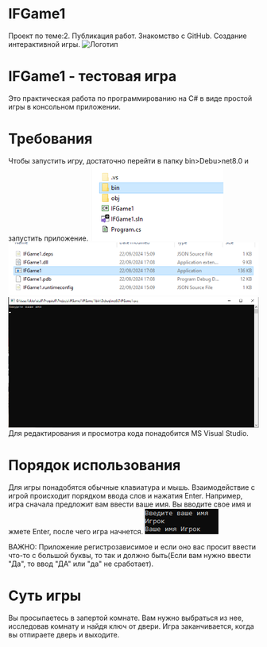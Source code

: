 # IFGame1
 Проект по теме:2. Публикация работ. Знакомство с GitHub. Создание интерактивной игры.
![Логотип](https://octodex.github.com/images/orderedlistocat.png "Логотип GitHub")
# IFGame1 - тестовая игра
Это практическая работа по программированию на C# в виде простой игры в консольном приложении.
# Требования
Чтобы запустить игру, достаточно перейти в папку bin>Debu>net8.0 и запустить приложение.
![alt text](image.png)
![alt text](image-1.png)
![alt text](image-2.png)
Для редактирования и просмотра кода понадобится MS Visual Studio.
# Порядок использования
Для игры понадобятся обычные клавиатура и мышь. Взаимодействие с игрой происходит порядком ввода слов и нажатия Enter.
Например, игра сначала предложит вам ввести ваше имя. Вы вводите свое имя и жмете Enter, после чего игра начнется.
![alt text](image-3.png)

ВАЖНО: Приложение регистрозависимое и если оно вас просит ввести что-то с большой буквы, то так и должно быть(Если вам нужно ввести "Да", то ввод "ДА" или "да" не сработает).
# Суть игры
Вы просыпаетесь в запертой комнате.
Вам нужно выбраться из нее, исследовав комнату и найдя ключ от двери. Игра заканчивается, когда вы отпираете дверь и выходите.